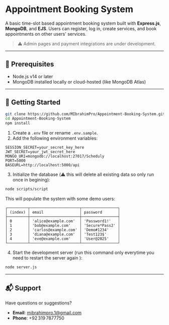 # Appointment Booking System

A basic time-slot based appointment booking system built with **Express.js**, **MongoDB**, and **EJS**. Users can register, log in, create services, and book appointments on other users' services.

> ⚠️ Admin pages and payment integrations are under development.

---

## 🔧 Prerequisites

* Node.js v14 or later
* MongoDB installed locally or cloud-hosted (like MongoDB Atlas)

---

## 🚀 Getting Started

```bash
git clone https://github.com/MIbrahimPro/Appointment-Booking-System.git
cd Appointment-Booking-System
npm install
```

1. Create a `.env` file or rename `.env.sample`.
2. Add the following environment variables:

```env
SESSION_SECRET=your_secret_key_here
JWT_SECRET=your_jwt_secret_here
MONGO_URI=mongodb://localhost:27017/Scheduly
PORT=5000
BASEURL=http://localhost:5000/api
```

3. Initialize the database (⚠️ this will delete all existing data so only run once in begining):

```bash
node scripts/script
```

This will populate the system with some demo users:

```
┌─────────┬──────────────────────┬────────────────┐
│ (index) │ email                │ password       │
├─────────┼──────────────────────┼────────────────┤
│ 0       │ 'alice@example.com'  │ 'Password1!'   │
│ 1       │ 'bob@example.com'    │ 'Secure*Pass2' │
│ 2       │ 'carlos@example.com' │ 'Demo#1234'    │
│ 3       │ 'diana@example.com'  │ 'Test123$'     │
│ 4       │ 'eve@example.com'    │ 'User@2025'    │
└─────────┴──────────────────────┴────────────────┘
```

4. Start the development server (run this command only everytime you need to restart the server again ):

```bash
node server.js
```

---

## 📬 Support

Have questions or suggestions?

* **Email**: [mibrahimpro.1@gmail.com](mailto:mibrahimpro.1@gmail.com)
* **Phone**: +92 319 7877750
